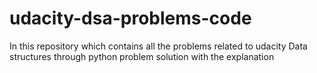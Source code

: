 # udacity-dsa-problems-code
In this repository which contains all the problems related to udacity Data structures through python problem solution with the explanation 
